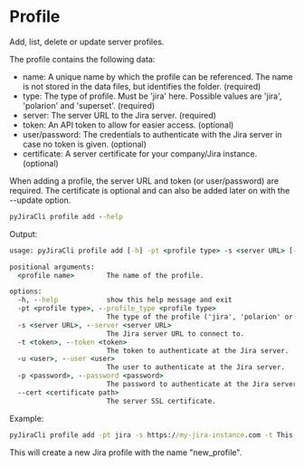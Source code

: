 # Profile

Add, list, delete or update server profiles.

The profile contains the following data:

* name: A unique name by which the profile can be referenced. The name is not stored in the data files, but identifies the folder. (required)
* type: The type of profile. Must be 'jira' here. Possible values are 'jira', 'polarion' and 'superset'. (required)
* server: The server URL to the Jira server. (required)
* token: An API token to allow for easier access. (optional)
* user/password: The credentials to authenticate with the Jira server in case no token is given. (optional)
* certificate: A server certificate for your company/Jira instance. (optional)

When adding a profile, the server URL and token (or user/password) are required.
The certificate is optional and can also be added later on with the --update option.

```cmd
pyJiraCli profile add --help
```

Output:

```cmd
usage: pyJiraCli profile add [-h] -pt <profile type> -s <server URL> [-t <token>] [-u <user>] [-p <password>] [--cert <certificate path>] <profile name>

positional arguments:
  <profile name>        The name of the profile.

options:
  -h, --help            show this help message and exit
  -pt <profile type>, --profile_type <profile type>
                        The type of the profile ('jira', 'polarion' or 'superset').
  -s <server URL>, --server <server URL>
                        The Jira server URL to connect to.
  -t <token>, --token <token>
                        The token to authenticate at the Jira server.
  -u <user>, --user <user>
                        The user to authenticate at the Jira server.
  -p <password>, --password <password>
                        The password to authenticate at the Jira server.
  --cert <certificate path>
                        The server SSL certificate.
```

Example:

```cmd
pyJiraCli profile add -pt jira -s https://my-jira-instance.com -t This-Is-an-Example-Token profile --cert C:\\Path\\To\\Certificate.crt new_profile
```

This will create a new Jira profile with the name "new_profile".
